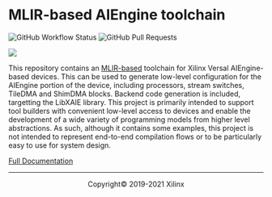 # MLIR-based AIEngine toolchain

![GitHub Workflow Status](https://img.shields.io/github/workflow/status/Xilinx/mlir-aie/Build%20and%20Test)
![GitHub Pull Requests](https://img.shields.io/github/issues-pr-raw/Xilinx/mlir-aie)

![](https://mlir.llvm.org//mlir-logo.png)

This repository contains an [MLIR-based](https://mlir.llvm.org/) toolchain for Xilinx Versal AIEngine-based devices.  This can be used to generate low-level configuration for the AIEngine portion of the device, including processors, stream switches, TileDMA and ShimDMA blocks. Backend code generation is included, targetting the LibXAIE library.  This project is primarily intended to support tool builders with convenient low-level access to devices and enable the development of a wide variety of programming models from higher level abstractions.  As such, although it contains some examples, this project is not intended to represent end-to-end compilation flows or to be particularly easy to use for system design.

[Full Documentation](https://xilinx.github.io/mlir-aie/)

-----
<p align="center">Copyright&copy; 2019-2021 Xilinx</p>
